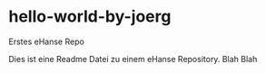 # hello-world-by-joerg
Erstes eHanse Repo


Dies ist eine Readme Datei zu einem eHanse Repository. Blah Blah
